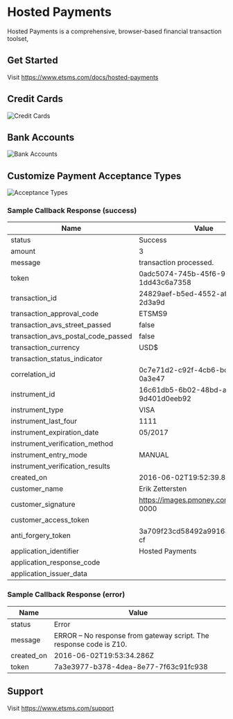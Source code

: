 # Hosted Payments
Hosted Payments is a comprehensive, browser-based financial transaction toolset,

## Get Started
Visit https://www.etsms.com/docs/hosted-payments
## Credit Cards
![Credit Cards](https://camo.githubusercontent.com/17eb87d57b135fcb669da3fc17c706dece83e3e4/687474703a2f2f696d322e657a6769662e636f6d2f746d702f657a6769662d323638343636353835342e676966)

## Bank Accounts
![Bank Accounts](https://camo.githubusercontent.com/d64451bc76e02c6b38b9d6cf27d97789ed7151b0/687474703a2f2f696d322e657a6769662e636f6d2f746d702f657a6769662d313630373331393631302e676966)

## Customize Payment Acceptance Types
![Acceptance Types](https://camo.githubusercontent.com/805042a42f8e6396a37569ddd002748510c4268a/687474703a2f2f696d322e657a6769662e636f6d2f746d702f657a6769662d333832313537303331392e676966)

### Sample Callback Response (success)

| Name                                   | Value                                                                 |
|----------------------------------------|-----------------------------------------------------------------------|
| status                                 | <span class="string">Success</span>                                   |
| amount                                 | <span class="number">3</span>                                         |
| message                                | <span class="string">transaction processed.</span>                    |
| token                                  | <span class="string">0adc5074-745b-45f6-9d76-1dd43c<wbr>6a7358</span> |
| transaction\_id                        | <span class="string">24829aef-b5ed-4552-af7f-7eeda3<wbr>2d3a9d</span> |
| transaction\_approval\_code            | <span class="string">ETSMS9</span>                                    |
| transaction\_avs\_street\_passed       | <span class="boolean">false</span>                                    |
| transaction\_avs\_postal\_code\_passed | <span class="boolean">false</span>                                    |
| transaction\_currency                  | <span class="string">USD$</span>                                      |
| transaction\_status\_indicator         | <span class="string"></span>                                          |
| correlation\_id                        | <span class="string">0c7e71d2-c92f-4cb6-bc5d-667ae5<wbr>0a3e47</span> |
| instrument\_id                         | <span class="string">16c61db5-6b02-48bd-ab32-9d401d<wbr>0eeb92</span> |
| instrument\_type                       | <span class="string">VISA</span>                                      |
| instrument\_last\_four                 | <span class="string">1111</span>                                      |
| instrument\_expiration\_date           | <span class="string">05/2017</span>                                   |
| instrument\_verification\_method       | <span class="string"></span>                                          |
| instrument\_entry\_mode                | <span class="string">MANUAL</span>                                    |
| instrument\_verification\_results      | <span class="string"></span>                                          |
| created\_on                            | <span class="string">2016-06-02T19:52:39.875Z</span>                  |
| customer\_name                         | <span class="string">Erik Zettersten</span>                           |
| customer\_signature                    | <span class="string">https://images.pmoney.com/0000<wbr>0000</span>   |
| customer\_access\_token                | <span class="string"></span>                                          |
| anti\_forgery\_token                   | <span class="string">3a709f23cd58492a991680d213e4c8<wbr>cf</span>     |
| application\_identifier                | <span class="string">Hosted Payments</span>                           |
| application\_response\_code            | <span class="string"></span>                                          |
| application\_issuer\_data              | <span class="string"></span>                                          |

### Sample Callback Response (error)

| Name        | Value                                                                                          |
|-------------|------------------------------------------------------------------------------------------------|
| status      | <span class="string">Error</span>                                                              |
| message     | <span class="string">ERROR – No response from gateway script. The response code is Z10.</span> |
| created\_on | <span class="string">2016-06-02T19:53:34.286Z</span>                                           |
| token       | <span class="string">7a3e3977-b378-4dea-8e77-7f63c9<wbr>1fc938</span>                          |


## Support
Visit https://www.etsms.com/support
